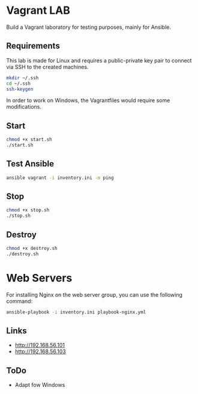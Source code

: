 # Vagrant LAB

Build a Vagrant laboratory for testing purposes, mainly for Ansible.

## Requirements

This lab is made for Linux and requires a public-private key pair to connect via SSH to the created machines.

```bash
mkdir ~/.ssh
cd ~/.ssh
ssh-keygen
```

In order to work on Windows, the Vagrantfiles would require some modifications.

## Start

```bash
chmod +x start.sh
./start.sh
```

## Test Ansible

```bash
ansible vagrant -i inventory.ini -m ping
```

## Stop

```bash
chmod +x stop.sh
./stop.sh
```

## Destroy

```bash
chmod +x destroy.sh
./destroy.sh
```

# Web Servers

For installing Nginx on the web server group, you can use the following command:

```bash
ansible-playbook -i inventory.ini playbook-nginx.yml
```

## Links

- http://192.168.56.101
- http://192.168.56.103

## ToDo

- Adapt fow Windows
